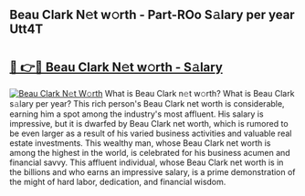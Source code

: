 ## Beau Clark N𝚎t w𝚘rth - Part-ROo S𝚊lary per year Utt4T

# <h2><a href="http://gc1s8x.nevu.top/?p=Beau+Clark">🔗 👉🔴 Beau Clark N𝚎t w𝚘rth - S𝚊lary</a></h2>

[![Beau Clark N𝚎t W𝚘rth](https://i.imgur.com/Oavwk0R.jpeg)](http://gc1s8x.nevu.top/?p=Beau+Clark)
What is Beau Clark n𝚎t w𝚘rth? What is Beau Clark s𝚊lary per year?
This rich person's Beau Clark net worth is considerable, earning him a spot among the industry's most affluent. His salary is impressive, but it is dwarfed by Beau Clark net worth, which is rumored to be even larger as a result of his varied business activities and valuable real estate investments. This wealthy man, whose Beau Clark net worth is among the highest in the world, is celebrated for his business acumen and financial savvy. This affluent individual, whose Beau Clark net worth is in the billions and who earns an impressive salary, is a prime demonstration of the might of hard labor, dedication, and financial wisdom.
